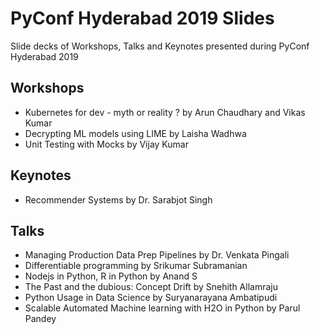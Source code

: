 # PyConf Hyderabad 2019 Slides
Slide decks of Workshops, Talks and Keynotes presented during PyConf Hyderabad 2019

## Workshops
- Kubernetes for dev - myth or reality ? by Arun Chaudhary and Vikas Kumar
- Decrypting ML models using LIME by Laisha Wadhwa
- Unit Testing with Mocks by Vijay Kumar

## Keynotes
- Recommender Systems by Dr. Sarabjot Singh

## Talks
- Managing Production Data Prep Pipelines by Dr. Venkata Pingali
- Differentiable programming by Srikumar Subramanian
- Nodejs in Python, R in Python by Anand S
- The Past and the dubious: Concept Drift by Snehith Allamraju
- Python Usage in Data Science by Suryanarayana Ambatipudi
- Scalable Automated Machine learning with H2O in Python by Parul Pandey

